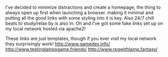 I've decided to minimize distractions and create a homepage,
the thing to always open up first when launching a browser.
 making it minimal and putting all the good links with some styling into it is key.
  Also 24/7 chill beats to study/relax by is also in.
  Oh and I've got some fake links set up on my local network hosted via apache2!

These links are just templates, though if you ever visit my local network they surprisingly work!
<http://www.gamedev.info/>
<http://www.testinglampsgame.friends/>
<http://www.rpgwithlamp.fantasy/>
